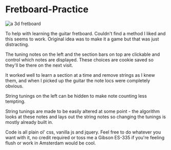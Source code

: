 # Fretboard-Practice

![a 3d fretboard](https://kellycode.github.io/Fretboard-Practice/screen_shot.jpg)

To help with learning the guitar fretboard.  Couldn't find a method I liked and this seems to work.  Original idea was to make it a game but that was just distracting.

The tuning notes on the left and the section bars on top are clickable and control which notes are displayed.
These choices are cookie saved so they'll be there on the next visit.

It worked well to learn a section at a time and remove strings as I knew them, and when I picked up the guitar the note locs were completely obvious.

String tunings on the left can be hidden to make note counting less tempting.

String tunings are made to be easily altered at some point - the algorithm looks at these notes and lays out the string notes so changing the tunings is mostly already built in.

Code is all plain ol' css, vanilla js and jquery.  Feel free to do whatever you want with it, no credit required or toss me a Gibson ES-335 if you're feeling flush or work in Amsterdam would be cool. 
